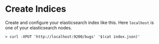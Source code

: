 # Create Indices

Create and configure your elasticsearch index like this. Here `localhost` is one of your elasticsearch nodes.

    > curl -XPUT 'http://localhost:9200/bugs' '$(cat index.json)'

